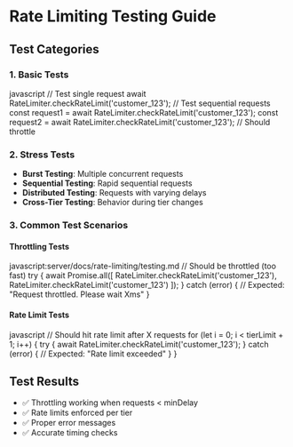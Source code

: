 # Rate Limiting Testing Guide

## Test Categories

### 1. Basic Tests

javascript
// Test single request
await RateLimiter.checkRateLimit('customer_123');
// Test sequential requests
const request1 = await RateLimiter.checkRateLimit('customer_123');
const request2 = await RateLimiter.checkRateLimit('customer_123'); // Should throttle

### 2. Stress Tests
- **Burst Testing**: Multiple concurrent requests
- **Sequential Testing**: Rapid sequential requests
- **Distributed Testing**: Requests with varying delays
- **Cross-Tier Testing**: Behavior during tier changes

### 3. Common Test Scenarios

#### Throttling Tests

javascript:server/docs/rate-limiting/testing.md
// Should be throttled (too fast)
try {
await Promise.all([
RateLimiter.checkRateLimit('customer_123'),
RateLimiter.checkRateLimit('customer_123')
]);
} catch (error) {
// Expected: "Request throttled. Please wait Xms"
}

#### Rate Limit Tests

javascript
// Should hit rate limit after X requests
for (let i = 0; i < tierLimit + 1; i++) {
  try {
    await RateLimiter.checkRateLimit('customer_123');
  } catch (error) {
    // Expected: "Rate limit exceeded"
  }
}

## Test Results
- ✅ Throttling working when requests < minDelay
- ✅ Rate limits enforced per tier
- ✅ Proper error messages
- ✅ Accurate timing checks

